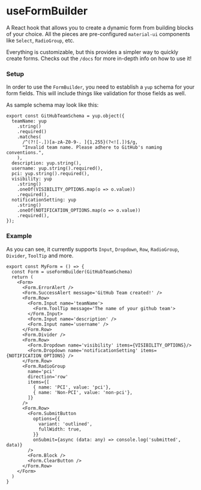 # useFormBuilder

A React hook that allows you to create a dynamic form from building blocks of your choice. All the pieces are pre-configured `material-ui` components like `Select`, `RadioGroup`, etc.

Everything is customizable, but this provides a simpler way to quickly create forms. Checks out the `/docs` for more in-depth info on how to use it!

### Setup

In order to use the `FormBuilder`, you need to establish a `yup` schema for your form fields. This will include things like validation for those fields as well.

As sample schema may look like this:

```tsx
export const GitHubTeamSchema = yup.object({
  teamName: yup
    .string()
    .required()
    .matches(
      /^(?![-.])[a-zA-Z0-9-. ]{1,255}(?<![.])$/g,
      "Invalid team name. Please adhere to GitHub's naming conventions.",
    ),
  description: yup.string(),
  username: yup.string().required(),
  pci: yup.string().required(),
  visibility: yup
    .string()
    .oneOf(VISIBILITY_OPTIONS.map(o => o.value))
    .required(),
  notificationSetting: yup
    .string()
    .oneOf(NOTIFICATION_OPTIONS.map(o => o.value))
    .required(),
});
```

### Example

As you can see, it currently supports `Input`, `Dropdown`, `Row`, `RadioGroup`, `Divider`, `ToolTip` and more.

```tsx
export const MyForm = () => {
  const Form = useFormBuilder(GitHubTeamSchema)
  return (
    <Form>
      <Form.ErrorAlert />
      <Form.SuccessAlert message='GitHub Team created!' />
      <Form.Row>
        <Form.Input name='teamName'>
          <Form.ToolTip message='The name of your github team'>
        </Form.Input>
        <Form.Input name='description' />
        <Form.Input name='username' />
      </Form.Row>
      <Form.Divider />
      <Form.Row>
        <Form.Dropdown name='visibility' items={VISIBILITY_OPTIONS}/>
        <Form.Dropdown name='notificationSetting' items={NOTIFICATION_OPTIONS} />
      </Form.Row>
      <Form.RadioGroup 
        name='pci' 
        direction='row'
        items={[
          { name: 'PCI', value: 'pci'},
          { name: 'Non-PCI', value: 'non-pci'},
        ]} 
      />
      <Form.Row>
        <Form.SubmitButton
          options={{
            variant: 'outlined',
            fullWidth: true,
          }}
          onSubmit={async (data: any) => console.log('submitted', data)}
        />
        <Form.Block />
        <Form.ClearButton />
      </Form.Row>
    </Form>
  ) 
}
```
